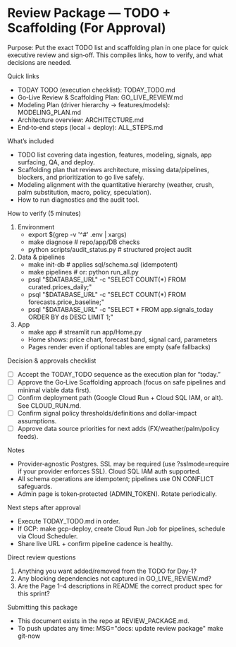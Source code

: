 # Review Package — TODO + Scaffolding (For Approval)

Purpose: Put the exact TODO list and scaffolding plan in one place for quick executive review and sign‑off. This compiles links, how to verify, and what decisions are needed.

Quick links
- TODAY TODO (execution checklist): TODAY_TODO.md
- Go‑Live Review & Scaffolding Plan: GO_LIVE_REVIEW.md
- Modeling Plan (driver hierarchy → features/models): MODELING_PLAN.md
- Architecture overview: ARCHITECTURE.md
- End‑to‑end steps (local + deploy): ALL_STEPS.md

What’s included
- TODO list covering data ingestion, features, modeling, signals, app surfacing, QA, and deploy.
- Scaffolding plan that reviews architecture, missing data/pipelines, blockers, and prioritization to go live safely.
- Modeling alignment with the quantitative hierarchy (weather, crush, palm substitution, macro, policy, speculation).
- How to run diagnostics and the audit tool.

How to verify (5 minutes)
1) Environment
   - export $(grep -v '^#' .env | xargs)
   - make diagnose  # repo/app/DB checks
   - python scripts/audit_status.py  # structured project audit
2) Data & pipelines
   - make init-db   # applies sql/schema.sql (idempotent)
   - make pipelines # or: python run_all.py
   - psql "$DATABASE_URL" -c "SELECT COUNT(*) FROM curated.prices_daily;"
   - psql "$DATABASE_URL" -c "SELECT COUNT(*) FROM forecasts.price_baseline;"
   - psql "$DATABASE_URL" -c "SELECT * FROM app.signals_today ORDER BY ds DESC LIMIT 1;"
3) App
   - make app  # streamlit run app/Home.py
   - Home shows: price chart, forecast band, signal card, parameters
   - Pages render even if optional tables are empty (safe fallbacks)

Decision & approvals checklist
- [ ] Accept the TODAY_TODO sequence as the execution plan for “today.”
- [ ] Approve the Go‑Live Scaffolding approach (focus on safe pipelines and minimal viable data first).
- [ ] Confirm deployment path (Google Cloud Run + Cloud SQL IAM, or alt). See CLOUD_RUN.md.
- [ ] Confirm signal policy thresholds/definitions and dollar‑impact assumptions.
- [ ] Approve data source priorities for next adds (FX/weather/palm/policy feeds).

Notes
- Provider‑agnostic Postgres. SSL may be required (use ?sslmode=require if your provider enforces SSL). Cloud SQL IAM auth supported.
- All schema operations are idempotent; pipelines use ON CONFLICT safeguards.
- Admin page is token‑protected (ADMIN_TOKEN). Rotate periodically.

Next steps after approval
- Execute TODAY_TODO.md in order.
- If GCP: make gcp-deploy, create Cloud Run Job for pipelines, schedule via Cloud Scheduler.
- Share live URL + confirm pipeline cadence is healthy.

Direct review questions
1) Anything you want added/removed from the TODO for Day‑1?
2) Any blocking dependencies not captured in GO_LIVE_REVIEW.md?
3) Are the Page 1–4 descriptions in README the correct product spec for this sprint?

Submitting this package
- This document exists in the repo at REVIEW_PACKAGE.md.
- To push updates any time: MSG="docs: update review package" make git-now
